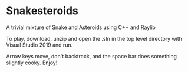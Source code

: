 # Snakesteroids
A trivial mixture of Snake and Asteroids using C++ and Raylib

To play, download, unzip and open the .sln in the top level directory with Visual Studio 2019 and run.

Arrow keys move, don't backtrack, and the space bar does something slightly cooky. Enjoy!
